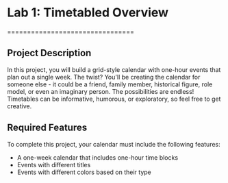# Lab 1: Timetabled Overview
================================

## Project Description
In this project, you will build a grid-style calendar with one-hour events that plan out a single week. The twist? You'll be creating the calendar for someone else - it could be a friend, family member, historical figure, role model, or even an imaginary person. The possibilities are endless! Timetables can be informative, humorous, or exploratory, so feel free to get creative.

## Required Features
To complete this project, your calendar must include the following features:

* A one-week calendar that includes one-hour time blocks
* Events with different titles
* Events with different colors based on their type

